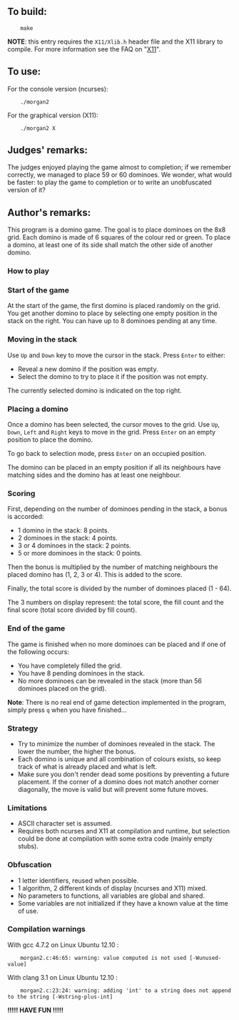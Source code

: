 ## To build:

``` <!---sh-->
    make
```

**NOTE**: this entry requires the `X11/Xlib.h` header file and the X11 library to
compile.  For more information see the
FAQ on "[X11](../../faq.html#X11)".


## To use:

For the console version (ncurses):

``` <!---sh-->
    ./morgan2
```

For the graphical version (X11):

``` <!---sh-->
    ./morgan2 X
```


## Judges' remarks:

The judges enjoyed playing the game almost to completion; if we remember
correctly, we managed to place 59 or 60 dominoes. We wonder, what would be
faster: to play the game to completion or to write an unobfuscated version of
it?


## Author's remarks:

This program is a domino game. The goal is to place dominoes on the 8x8 grid.
Each domino is made of 6 squares of the colour red or green. To place a domino,
at least one of its side shall match the other side of another domino.


### How to play


### Start of the game

At the start of the game, the first domino is placed randomly on the grid. You
get another domino to place by selecting one empty position in the stack on the
right. You can have up to 8 dominoes pending at any time.


### Moving in the stack

Use `Up` and `Down` key to move the cursor in the stack. Press `Enter` to
either:

* Reveal a new domino if the position was empty.
* Select the domino to try to place it if the position was not empty.

The currently selected domino is indicated on the top right.


### Placing a domino

Once a domino has been selected, the cursor moves to the grid. Use `Up`, `Down`,
`Left` and `Right` keys to move in the grid. Press `Enter` on an empty position
to place the domino.

To go back to selection mode, press `Enter` on an occupied position.

The domino can be placed in an empty position if all its neighbours have
matching sides and the domino has at least one neighbour.


### Scoring

First, depending on the number of dominoes pending in the stack, a bonus is
accorded:

* 1 domino in the stack: 8 points.
* 2 dominoes in the stack: 4 points.
* 3 or 4 dominoes in the stack: 2 points.
* 5 or more dominoes in the stack: 0 points.

Then the bonus is multiplied by the number of matching neighbours the placed domino
has (1, 2, 3 or 4). This is added to the score.

Finally, the total score is divided by the number of dominoes placed (1 - 64).

The 3 numbers on display represent: the total score, the fill count and the
final score (total score divided by fill count).


### End of the game

The game is finished when no more dominoes can be placed and if one of the
following occurs:

* You have completely filled the grid.
* You have 8 pending dominoes in the stack.
* No more dominoes can be revealed in the stack (more than 56 dominoes placed on
the grid).

**Note**: There is no real end of game detection implemented in the program,
simply press `q` when you have finished...


### Strategy

* Try to minimize the number of dominoes revealed in the stack. The lower the
  number, the higher the bonus.
* Each domino is unique and all combination of colours exists, so keep track
  of what is already placed and what is left.
* Make sure you don't render dead some positions by preventing a future
  placement. If the corner of a domino does not match another corner diagonally,
  the move is valid but will prevent some future moves.


### Limitations

* ASCII character set is assumed.
* Requires both ncurses and X11 at compilation and runtime, but selection could
  be done at compilation with some extra code (mainly empty stubs).


### Obfuscation

* 1 letter identifiers, reused when possible.
* 1 algorithm, 2 different kinds of display (ncurses and X11) mixed.
* No parameters to functions, all variables are global and shared.
* Some variables are not initialized if they have a known value at the time of
  use.


### Compilation warnings

With gcc 4.7.2 on Linux Ubuntu 12.10 :

```
    morgan2.c:46:65: warning: value computed is not used [-Wunused-value]
```

With clang 3.1 on Linux Ubuntu 12.10 :

```
    morgan2.c:23:24: warning: adding 'int' to a string does not append to the string [-Wstring-plus-int]
```

**!!!!! HAVE FUN !!!!!**


<!--

    Copyright © 1984-2024 by Landon Curt Noll. All Rights Reserved.

    You are free to share and adapt this file under the terms of this license:

        Creative Commons Attribution-ShareAlike 4.0 International (CC BY-SA 4.0)

    For more information, see:

        https://creativecommons.org/licenses/by-sa/4.0/

-->
